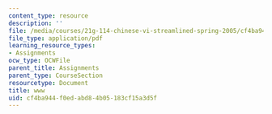 ```yaml
---
content_type: resource
description: ''
file: /media/courses/21g-114-chinese-vi-streamlined-spring-2005/cf4ba944f0edabd84b05183cf15a3d5f_MIT21G_114S05_2_28f.pdf
file_type: application/pdf
learning_resource_types:
- Assignments
ocw_type: OCWFile
parent_title: Assignments
parent_type: CourseSection
resourcetype: Document
title: www
uid: cf4ba944-f0ed-abd8-4b05-183cf15a3d5f
---
```

